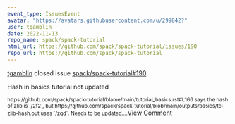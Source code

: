 ```yaml
---
event_type: IssuesEvent
avatar: "https://avatars.githubusercontent.com/u/299842?"
user: tgamblin
date: 2022-11-13
repo_name: spack/spack-tutorial
html_url: https://github.com/spack/spack-tutorial/issues/190
repo_url: https://github.com/spack/spack-tutorial
---
```


<a href='https://github.com/tgamblin' target='_blank'>tgamblin</a> closed issue <a href='https://github.com/spack/spack-tutorial/issues/190' target='_blank'>spack/spack-tutorial#190</a>.

<p>Hash in basics tutorial not updated</p><small>https://github.com/spack/spack-tutorial/blame/main/tutorial_basics.rst#L166 says the hash of zlib is `/2f2`, but https://github.com/spack/spack-tutorial/blob/main/outputs/basics/tcl-zlib-hash.out uses `/zqd`. Needs to be updated....</small><a href='https://github.com/spack/spack-tutorial/issues/190' target='_blank'>View Comment</a>